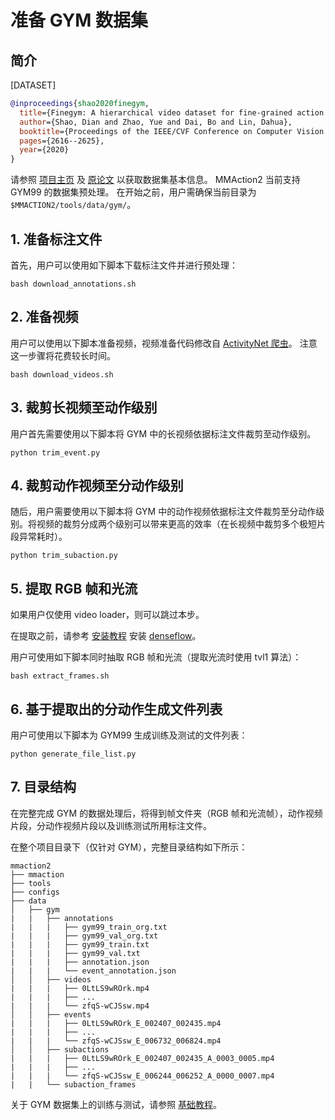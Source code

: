 # 准备 GYM 数据集

## 简介

[DATASET]

```BibTeX
@inproceedings{shao2020finegym,
  title={Finegym: A hierarchical video dataset for fine-grained action understanding},
  author={Shao, Dian and Zhao, Yue and Dai, Bo and Lin, Dahua},
  booktitle={Proceedings of the IEEE/CVF Conference on Computer Vision and Pattern Recognition},
  pages={2616--2625},
  year={2020}
}
```

请参照 [项目主页](https://sdolivia.github.io/FineGym/) 及 [原论文](https://sdolivia.github.io/FineGym/) 以获取数据集基本信息。
MMAction2 当前支持 GYM99 的数据集预处理。
在开始之前，用户需确保当前目录为 `$MMACTION2/tools/data/gym/`。

## 1. 准备标注文件

首先，用户可以使用如下脚本下载标注文件并进行预处理：

```shell
bash download_annotations.sh
```

## 2. 准备视频

用户可以使用以下脚本准备视频，视频准备代码修改自 [ActivityNet 爬虫](https://github.com/activitynet/ActivityNet/tree/master/Crawler/Kinetics)。
注意这一步骤将花费较长时间。

```shell
bash download_videos.sh
```

## 3. 裁剪长视频至动作级别

用户首先需要使用以下脚本将 GYM 中的长视频依据标注文件裁剪至动作级别。

```shell
python trim_event.py
```

## 4. 裁剪动作视频至分动作级别

随后，用户需要使用以下脚本将 GYM 中的动作视频依据标注文件裁剪至分动作级别。将视频的裁剪分成两个级别可以带来更高的效率（在长视频中裁剪多个极短片段异常耗时）。

```shell
python trim_subaction.py
```

## 5. 提取 RGB 帧和光流

如果用户仅使用 video loader，则可以跳过本步。

在提取之前，请参考 [安装教程](/docs_zh_CN/install.md) 安装 [denseflow](https://github.com/open-mmlab/denseflow)。

用户可使用如下脚本同时抽取 RGB 帧和光流（提取光流时使用 tvl1 算法）：

```shell
bash extract_frames.sh
```

## 6. 基于提取出的分动作生成文件列表

用户可使用以下脚本为 GYM99 生成训练及测试的文件列表：

```shell
python generate_file_list.py
```

## 7. 目录结构

在完整完成 GYM 的数据处理后，将得到帧文件夹（RGB 帧和光流帧），动作视频片段，分动作视频片段以及训练测试所用标注文件。

在整个项目目录下（仅针对 GYM），完整目录结构如下所示：

```
mmaction2
├── mmaction
├── tools
├── configs
├── data
│   ├── gym
|   |   ├── annotations
|   |   |   ├── gym99_train_org.txt
|   |   |   ├── gym99_val_org.txt
|   |   |   ├── gym99_train.txt
|   |   |   ├── gym99_val.txt
|   |   |   ├── annotation.json
|   |   |   └── event_annotation.json
│   │   ├── videos
|   |   |   ├── 0LtLS9wROrk.mp4
|   |   |   ├── ...
|   |   |   └── zfqS-wCJSsw.mp4
│   │   ├── events
|   |   |   ├── 0LtLS9wROrk_E_002407_002435.mp4
|   |   |   ├── ...
|   |   |   └── zfqS-wCJSsw_E_006732_006824.mp4
│   │   ├── subactions
|   |   |   ├── 0LtLS9wROrk_E_002407_002435_A_0003_0005.mp4
|   |   |   ├── ...
|   |   |   └── zfqS-wCJSsw_E_006244_006252_A_0000_0007.mp4
|   |   └── subaction_frames
```

关于 GYM 数据集上的训练与测试，请参照 [基础教程](/docs_zh_CN/getting_started.md)。
